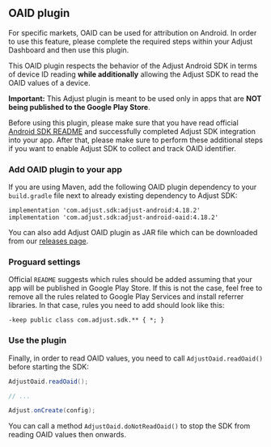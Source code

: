 ## OAID plugin

For specific markets, OAID can be used for attribution on Android. In order to use this feature, please complete the required steps within your Adjust Dashboard and then use this plugin.

This OAID plugin respects the behavior of the Adjust Android SDK in terms of device ID reading **while additionally** allowing the Adjust SDK to read the OAID values of a device.

**Important:** This Adjust plugin is meant to be used only in apps that are **NOT being published to the Google Play Store**.

Before using this plugin, please make sure that you have read official [Android SDK README][readme] and successfully completed Adjust SDK integration into your app. After that, please make sure to perform these additional steps if you want to enable Adjust SDK to collect and track OAID identifier.

### Add OAID plugin to your app

If you are using Maven, add the following OAID plugin dependency to your `build.gradle` file next to already existing dependency to Adjust SDK:

```
implementation 'com.adjust.sdk:adjust-android:4.18.2'
implementation 'com.adjust.sdk:adjust-android-oaid:4.18.2'
```

You can also add Adjust OAID plugin as JAR file which can be downloaded from our [releases page][releases].

### Proguard settings

Official `README` suggests which rules should be added assuming that your app will be published in Google Play Store. If this is not the case, feel free to remove all the rules related to Google Play Services and install referrer libraries. In that case, rules you need to add should look like this:

```
-keep public class com.adjust.sdk.** { *; }
```

### Use the plugin

Finally, in order to read OAID values, you need to call `AdjustOaid.readOaid()` before starting the SDK:

```java
AdjustOaid.readOaid();

// ...

Adjust.onCreate(config);
```

You can call a method `AdjustOaid.doNotReadOaid()` to stop the SDK from reading OAID values then onwards.


[readme]:    ../../../README.md
[releases]:  https://github.com/adjust/android_sdk/releases
